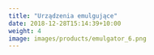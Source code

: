```yaml
---
title: "Urządzenia emulgujące"
date: 2018-12-28T15:14:39+10:00
weight: 4
image: images/products/emulgator_6.png
---
```

